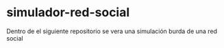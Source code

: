 # simulador-red-social
Dentro de el siguiente repositorio se vera una simulación burda de una red social
